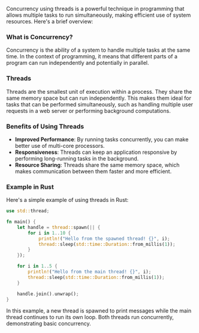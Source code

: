Concurrency using threads is a powerful technique in programming that allows multiple tasks to run simultaneously, making efficient use of system resources. Here's a brief overview:

### What is Concurrency?
Concurrency is the ability of a system to handle multiple tasks at the same time. In the context of programming, it means that different parts of a program can run independently and potentially in parallel.

### Threads
Threads are the smallest unit of execution within a process. They share the same memory space but can run independently. This makes them ideal for tasks that can be performed simultaneously, such as handling multiple user requests in a web server or performing background computations.

### Benefits of Using Threads
- **Improved Performance**: By running tasks concurrently, you can make better use of multi-core processors.
- **Responsiveness**: Threads can keep an application responsive by performing long-running tasks in the background.
- **Resource Sharing**: Threads share the same memory space, which makes communication between them faster and more efficient.

### Example in Rust
Here's a simple example of using threads in Rust:

```rust
use std::thread;

fn main() {
    let handle = thread::spawn(|| {
        for i in 1..10 {
            println!("Hello from the spawned thread! {}", i);
            thread::sleep(std::time::Duration::from_millis(1));
        }
    });

    for i in 1..5 {
        println!("Hello from the main thread! {}", i);
        thread::sleep(std::time::Duration::from_millis(1));
    }

    handle.join().unwrap();
}
```

In this example, a new thread is spawned to print messages while the main thread continues to run its own loop. Both threads run concurrently, demonstrating basic concurrency.
